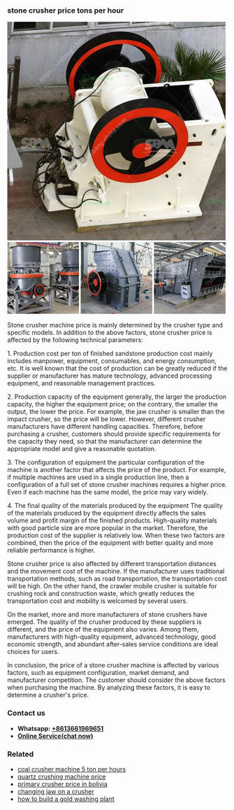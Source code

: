 <h3>stone crusher price tons per hour</h3><img src='1703042545.jpg' alt=''><p>Stone crusher machine price is mainly determined by the crusher type and specific models. In addition to the above factors, stone crusher price is affected by the following technical parameters:</p><p>1. Production cost per ton of finished sandstone production cost mainly includes manpower, equipment, consumables, and energy consumption, etc. It is well known that the cost of production can be greatly reduced if the supplier or manufacturer has mature technology, advanced processing equipment, and reasonable management practices.</p><p>2. Production capacity of the equipment generally, the larger the production capacity, the higher the equipment price; on the contrary, the smaller the output, the lower the price. For example, the jaw crusher is smaller than the impact crusher, so the price will be lower. However, different crusher manufacturers have different handling capacities. Therefore, before purchasing a crusher, customers should provide specific requirements for the capacity they need, so that the manufacturer can determine the appropriate model and give a reasonable quotation.</p><p>3. The configuration of equipment the particular configuration of the machine is another factor that affects the price of the product. For example, if multiple machines are used in a single production line, then a configuration of a full set of stone crusher machines requires a higher price. Even if each machine has the same model, the price may vary widely.</p><p>4. The final quality of the materials produced by the equipment The quality of the materials produced by the equipment directly affects the sales volume and profit margin of the finished products. High-quality materials with good particle size are more popular in the market. Therefore, the production cost of the supplier is relatively low. When these two factors are combined, then the price of the equipment with better quality and more reliable performance is higher.</p><p>Stone crusher price is also affected by different transportation distances and the movement cost of the machine. If the manufacturer uses traditional transportation methods, such as road transportation, the transportation cost will be high. On the other hand, the crawler mobile crusher is suitable for crushing rock and construction waste, which greatly reduces the transportation cost and mobility is welcomed by several users.</p><p>On the market, more and more manufacturers of stone crushers have emerged. The quality of the crusher produced by these suppliers is different, and the price of the equipment also varies. Among them, manufacturers with high-quality equipment, advanced technology, good economic strength, and abundant after-sales service conditions are ideal choices for users.</p><p>In conclusion, the price of a stone crusher machine is affected by various factors, such as equipment configuration, market demand, and manufacturer competition. The customer should consider the above factors when purchasing the machine. By analyzing these factors, it is easy to determine a crusher's price.</p><h3>Contact us</h3><ul><li><strong>Whatsapp:&nbsp;<a href="https://wa.me/8613661969651">+8613661969651</a></strong></li><li><a href="https://swt.shibang-china.com/?git&amp;zhl&amp;stone crusher price tons per hour"><strong>Online Service(chat now)</strong></a></li></ul><h3>Related</h3><ul><li><a href='coal crusher machine 5 ton per hours.md'>coal crusher machine 5 ton per hours</a></li><li><a href='quartz crushing machine price.md'>quartz crushing machine price</a></li><li><a href='primary crusher price in bolivia.md'>primary crusher price in bolivia</a></li><li><a href='changing jaw on a crusher.md'>changing jaw on a crusher</a></li><li><a href='how to build a gold washing plant.md'>how to build a gold washing plant</a></li></ul>